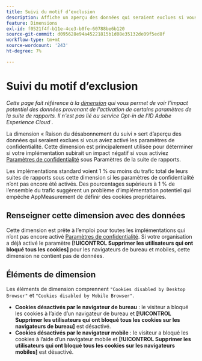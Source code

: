 ```yaml
---
title: Suivi du motif d’exclusion
description: Affiche un aperçu des données qui seraient exclues si vous aviez activé les paramètres de confidentialité.
feature: Dimensions
exl-id: f0521f4f-b11e-4ce3-b0fe-60788be6b120
source-git-commit: d095628e94a45221815b1d08e35132de09f5ed8f
workflow-type: tm+mt
source-wordcount: '243'
ht-degree: 7%

---
```


# Suivi du motif d’exclusion

*Cette page fait référence à la [dimension](overview.md) qui vous permet de voir l’impact potentiel des données provenant de l’activation de certains paramètres de la suite de rapports. Il n&#39;est pas lié au service Opt-in de l&#39;ID Adobe Experience Cloud [](https://experienceleague.adobe.com/docs/id-service/using/implementation/opt-in-service/optin-overview.html?lang=fr).*

La dimension « Raison du désabonnement du suivi » sert d’aperçu des données qui seraient exclues si vous aviez activé les paramètres de confidentialité. Cette dimension est principalement utilisée pour déterminer si votre implémentation subirait un impact négatif si vous activiez [Paramètres de confidentialité](https://experienceleague.adobe.com/docs/core-services/interface/administration/ec-cookies/browser-cookie-settings.html) sous Paramètres de la suite de rapports.

Les implémentations standard voient 1 % ou moins du trafic total de leurs suites de rapports sous cette dimension si les paramètres de confidentialité n’ont pas encore été activés. Des pourcentages supérieurs à 1 % de l’ensemble du trafic suggèrent un problème d’implémentation potentiel qui empêche AppMeasurement de définir des cookies propriétaires.

## Renseigner cette dimension avec des données

Cette dimension est prête à l’emploi pour toutes les implémentations qui n’ont pas encore activé [Paramètres de confidentialité](https://experienceleague.adobe.com/docs/core-services/interface/administration/ec-cookies/browser-cookie-settings.html). Si votre organisation a déjà activé le paramètre **[!UICONTROL Supprimer les utilisateurs qui ont bloqué tous les cookies]** pour les navigateurs de bureau et mobiles, cette dimension ne contient pas de données.

## Éléments de dimension

Les éléments de dimension comprennent `"Cookies disabled by Desktop Browser"` et `"Cookies disabled by Mobile Browser"`.

* **Cookies désactivés par le navigateur de bureau** : le visiteur a bloqué les cookies à l’aide d’un navigateur de bureau et **[!UICONTROL Supprimer les utilisateurs qui ont bloqué tous les cookies sur les navigateurs de bureau]** est désactivé.
* **Cookies désactivés par le navigateur mobile** : le visiteur a bloqué les cookies à l’aide d’un navigateur mobile et **[!UICONTROL Supprimer les utilisateurs qui ont bloqué tous les cookies sur les navigateurs mobiles]** est désactivé.
